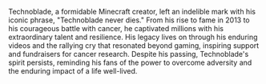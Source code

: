 Technoblade, a formidable Minecraft creator, left an indelible mark with his iconic phrase, "Technoblade never dies." From his rise to fame in 2013 to his courageous battle with cancer, he captivated millions with his extraordinary talent and resilience. His legacy lives on through his enduring videos and the rallying cry that resonated beyond gaming, inspiring support and fundraisers for cancer research. Despite his passing, Technoblade's spirit persists, reminding his fans of the power to overcome adversity and the enduring impact of a life well-lived.